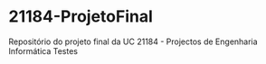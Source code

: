# 21184-ProjetoFinal
Repositório do projeto final da UC 21184 - Projectos de Engenharia Informática
Testes
